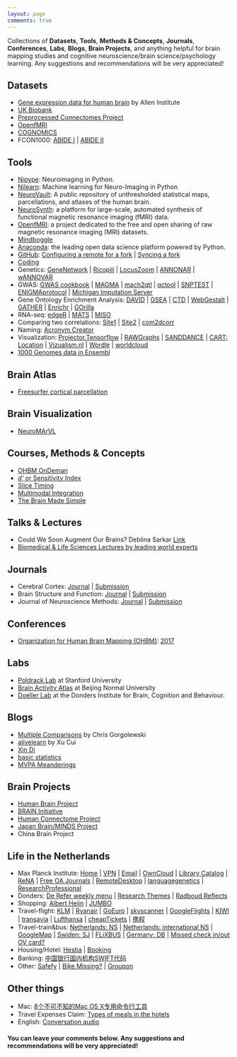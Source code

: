 ```yaml
---
layout: page
comments: true
---
```

Collections of **Datasets**, **Tools**, **Methods & Concepts**, **Journals**, **Conferences**, **Labs**, **Blogs**, **Brain Projects**, and anything helpful for brain mapping studies and cognitive neuroscience/brain science/psychology learning. 
Any suggestions and recommendations will be very appreciated!

## Datasets
- [Gene expression data for human brain](http://human.brain-map.org/) by Allen Institute
- [UK Biobank](http://www.ukbiobank.ac.uk/)
- [Preprocessed Connectomes Project](http://preprocessed-connectomes-project.org/)
- [OpenfMRI](https://openfmri.org/)
- [COGNOMICS](http://www.cognomics.nl/index.php)
- FCON1000: [ABIDE I](http://fcon_1000.projects.nitrc.org/indi/abide/abide_I.html) | [ABIDE II](http://fcon_1000.projects.nitrc.org/indi/abide/abide_II.html)

## Tools
- [Nipype](http://nipype.readthedocs.io/en/0.12.1/): Neuroimaging in Python.
- [Nilearn](http://nilearn.github.io/): Machine learning for Neuro-Imaging in Python
- [NeuroVault](http://neurovault.org/): A public repository of unthresholded statistical maps, parcellations, and atlases of the human brain.
- [NeuroSynth](http://neurosynth.org/): a platform for large-scale, automated synthesis of functional magnetic resonance imaging (fMRI) data.
- [OpenfMRI](https://openfmri.org/): a project dedicated to the free and open sharing of raw magnetic resonance imaging (MRI) datasets.
- [Mindboggle](http://www.mindboggle.info/)
- [Anaconda](https://www.continuum.io/downloads): the leading open data science platform powered by Python.
- [GitHub](https://github.com/): [Configuring a remote for a fork](https://help.github.com/articles/configuring-a-remote-for-a-fork/) | [Syncing a fork](https://help.github.com/articles/syncing-a-fork/)
- [Coding](https://coding.net/)
- Genetics: [GeneNetwork](http://129.125.135.180:8080/GeneNetwork/) | [Ricopili](https://github.com/Nealelab/ricopili) | [LocusZoom](http://locuszoom.org/) | [ANNONAR](http://annovar.openbioinformatics.org/en/latest/) | [wANNOVAR](http://wannovar.wglab.org/example.html)
- GWAS: [GWAS cookbook](https://github.com/JoniColeman/gwas_scripts) | [MAGMA](http://ctg.cncr.nl/software/magma) | [mach2qtl](https://hpc.nih.gov/apps/mach2qtl.html) | [qctool](http://www.well.ox.ac.uk/~gav/qctool/#overview) | [SNPTEST](https://mathgen.stats.ox.ac.uk/genetics_software/snptest/snptest.html) | [ENIGMAprotocol](http://enigma.ini.usc.edu/protocols/genetics-protocols/) | [Michigan Imputation Server](https://imputationserver.sph.umich.edu/index.html)
- Gene Ontology Enrichment Analysis: [DAVID](https://david.ncifcrf.gov/tools.jsp) | [GSEA](http://software.broadinstitute.org/gsea/index.jsp) | [CTD](http://ctdbase.org/tools/analyzer.go?q) | [WebGestalt](http://www.webgestalt.org/) | [GATHER](http://changlab.uth.tmc.edu/gather/) | [Enrichr](http://amp.pharm.mssm.edu/Enrichr/) | [GOrilla](http://cbl-gorilla.cs.technion.ac.il/)
- RNA-seq: [edgeR](https://www.bioconductor.org/help/course-materials/2014/BioC2014/BioC2014_edgeR_voom.html#/) | [MATS](http://rnaseq-mats.sourceforge.net/index.html) | [MISO](http://genes.mit.edu/burgelab/miso/index.html)
- Comparing two correlations: [Site1](http://vassarstats.net/rdiff.html) | [Site2](http://www.quantpsy.org/corrtest/corrtest.htm) | [com2dcorr](https://garstats.wordpress.com/2017/03/01/comp2dcorr/)
- Naming: [Acronym Creator](http://acronymcreator.net/)
- Visualization: [Projector.Tensorflow](https://projector.tensorflow.org/) | [RAWGraphs](http://rawgraphs.io/) | [SANDDANCE](https://sanddance.azurewebsites.net/) | [CART: Location](https://carto.com/) | [Vizualism.nl](http://www.vizualism.nl/) | [Wordle](http://www.wordle.net) | [worldcloud](https://www.jasondavies.com/wordcloud/)
- [1000 Genomes data in Ensembl](http://www.internationalgenome.org/1000-genomes-browsers)

## Brain Atlas
- [Freesurfer cortical parcellation](https://surfer.nmr.mgh.harvard.edu/fswiki/CorticalParcellation)

## Brain Visualization
- [NeuroMArVL](http://immersive.erc.monash.edu.au/neuromarvl/)

## Courses, Methods & Concepts
- [OHBM OnDeman](https://www.pathlms.com/ohbm)
- [*d'* or Sensitivity Index](https://en.wikipedia.org/wiki/Sensitivity_index)
- [Slice Timing](https://en.wikibooks.org/wiki/Neuroimaging_Data_Processing/Slice_Timing)
- [Multimodal Integration](http://surfer.nmr.mgh.harvard.edu/fswiki/FsTutorial/MultiModal_freeview)
- [The Brain Made Simple](https://github.com/Conxz/thebrainmadesimple/blob/master/README.md)

## Talks & Lectures
- Could We Soon Augment Our Brains? Deblina Sarkar [Link](https://www.youtube.com/watch?v=GZLKFDWtNX8&feature=youtu.be)
- [Biomedical & Life Sciences Lectures by leading world experts](https://hstalks.com/biosci/)

## Journals
- Cerebral Cortex: [Journal](http://cercor.oxfordjournals.org/) | [Submission](http://mc.manuscriptcentral.com/cercor)
- Brain Structure and Function: [Journal](link.springer.com/journal/429) | [Submission](http://bsaf.edmgr.com/)
- Journal of Neuroscience Methods: [Journal](http://www.journals.elsevier.com/journal-of-neuroscience-methods) | [Submission](http://ees.elsevier.com/jneumeth/)

## Conferences
- [Organization for Human Brain Mapping (OHBM)](http://www.humanbrainmapping.org/): [2017](http://www.humanbrainmapping.org/i4a/pages/index.cfm?pageID=3734)

## Labs
- [Poldrack Lab](https://poldracklab.stanford.edu/) at Stanford University
- [Brain Activity Atlas](http://www.brainactivityatlas.org/) at Beijing Normal University
- [Doeller Lab](http://www.doellerlab.com/) at the Donders Institute for Brain, Cognition and Behaviour.

## Blogs
- [Multiple Comparisons](http://blog.chrisgorgolewski.org/) by Chris Gorgolewski
- [alivelearn](http://www.alivelearn.net/) by Xu Cui
- [Xin Di](http://me.dixin.info/Home)
- [basic statistics](https://garstats.wordpress.com/)
- [MVPA Meanderings](http://mvpa.blogspot.nl/)

## Brain Projects
- [Human Brain Project](https://www.humanbrainproject.eu/)
- [BRAIN Initiative](https://www.braininitiative.nih.gov/)
- [Human Connectome Project](http://www.humanconnectome.org/)
- [Japan Brain/MINDS Project](http://brainminds.jp/en/)
- China Brain Project

## Life in the Netherlands
- Max Planck Institute: [Home](http://www.mpi.nl/) | [VPN](https://sslvpn.mpi.nl/) | [Email](https://email.gwdg.de/) | [OwnCloud](https://owncloud.gwdg.de/) | [Library Catalog](http://catalog.mpi.nl) | [ReNA](http://rena.mpdl.mpg.de/rena/) | [Free OA Journals](https://rena.mpdl.mpg.de/journals/oagold/) | [RemoteDesktop](Nt10.mpi.nl) | [languagegenetics](https://sites.google.com/site/languagegenetics/) | [ResearchProfessional](https://www.researchprofessional.com/0/rr/home)
- Donders: [De Refer weekly menu](http://www.ru.nl/fb/english/food_and_drink/weekly-menu-de/menu-week/) | [Research Themes](http://www.ru.nl/donders/research/) | [Radboud Reflects](http://www.ru.nl/radboudreflects/english/review/review-2017/)
- Shopping: [Albert Heijn](http://www.ah.nl/) | [JUMBO](https://www.jumbo.com/)
- Travel-flight: [KLM](https://www.klm.com/) | [Ryanair](https://www.ryanair.com/) | [GoEuro](http://www.goeuro.com/) | [skyscanner](http://www.skyscanner.nl/) | [GoogleFlights](http://www.google.com/flights) | [KIWI](http://www.kiwi.com/us/) | [transavia](https://www.transavia.com/en-EU/home/) | [Lufthansa](http://www.lufthansa.com/nl/en/Homepage) | [cheapTickets](http://www.cheaptickets.nl/) | [携程](http://www.ctrip.com/)
- Travel-train&bus: [Netherlands: NS](http://www.ns.nl/) | [Netherlands: international NS](https://www.nsinternational.nl/) | [GoogleMap](http://www.google.com/map/) | [Swiden: SJ](http://www.sj.se/en/home.html) | [FLiXBUS](https://www.flixbus.com/) | [Germany: DB](https://www.bahn.com/en/view/offers/regional/regional-day-tickets.shtml) | [Missed check in/out OV card?](https://www.uitcheckgemist.nl/)
- Housing/Hotel: [Hestia](http://www.hestia.nl/) | [Booking](https://www.booking.com/s/xiangz16)
- Banking: [中国银行国内机构SWIFT代码](http://www.bankofchina.com/aboutboc/ab6/200810/t20081016_7363.html)
- Other: [Safefy](https://www.politie.nl/mijn-buurt/misdaad-in-kaart) | [Bike Missing?](https://www.verlorenofgevonden.nl/) | [Groupon](http://www.groupon.nl/)

## Other things
- Mac: [8个不可不知的Mac OS X专用命令行工具](https://segmentfault.com/a/1190000000509514)
- Travel Expenses Claim: [Types of meals in the hotels](http://swtravel.az/en/tourists/handbook/meal-types/)
- English: [Conversation audio](http://engfluent.com/english-conversation-audio-free-download/)

#### You can leave your comments below. Any suggestions and recommendations will be very appreciated!
